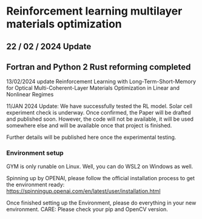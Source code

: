 # Reinforcement learning multilayer materials optimization 

## 22 / 02 / 2024 Update
## Fortran and Python 2 Rust reforming completed 


 13/02/2024 update
 Reinforcement Learning with Long-Term-Short-Memory for Optical Multi-Coherent-Layer Materials Optimization in Linear and Nonlinear Regimes


 11/JAN 2024 Update:
 We have successfully tested the RL model. Solar cell experiment check is underway. Once confirmed, the Paper will be drafted and published soon.
 However, the code will not be available, it will be used somewhere else and will be available once that project is finished. 

Further details will be published here once the experimental testing.  

### Environment setup
GYM is only runable on Linux. Well, you can do WSL2 on Windows as well.

Spinning up by OPENAI, please follow the official installation process to get the environment ready: https://spinningup.openai.com/en/latest/user/installation.html

Once finished setting up the Environment, please do everything in your new environment. CARE: Please check your pip and OpenCV version.









